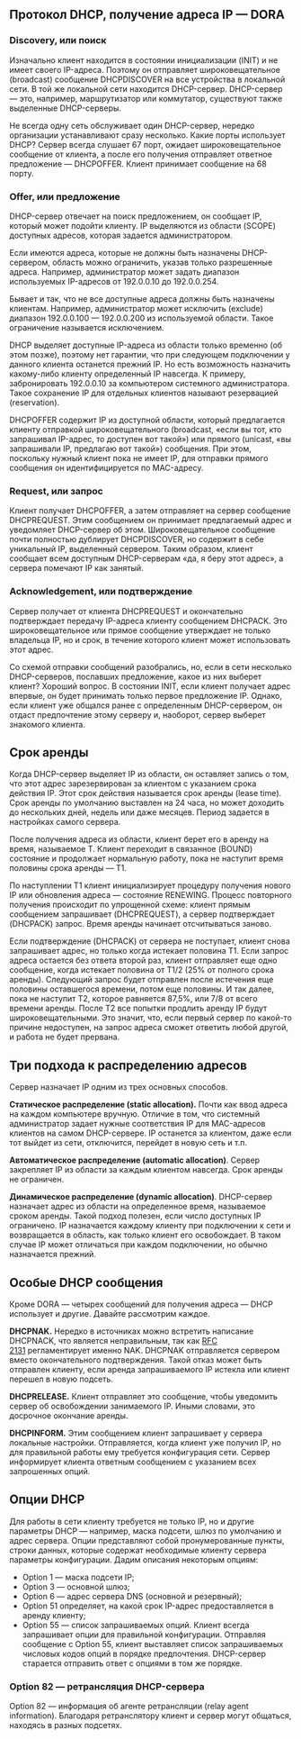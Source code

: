 ## Протокол DHCP, получение адреса IP — DORA

### Discovery, или поиск

Изначально клиент находится в состоянии инициализации (INIT) и не имеет своего IP-адреса. Поэтому он отправляет широковещательное (broadcast) сообщение DHCPDISCOVER на все устройства в локальной сети. В той же локальной сети находится DHCP-сервер. DHCP-сервер — это, например, маршрутизатор или коммутатор, существуют также выделенные DHCP-серверы.

Не всегда одну сеть обслуживает один DHCP-сервер, нередко организации устанавливают сразу несколько. Какие порты использует DHCP? Сервер всегда слушает 67 порт, ожидает широковещательное сообщение от клиента, а после его получения отправляет ответное предложение — DHCPOFFER. Клиент принимает сообщение на 68 порту.

### Offer, или предложение

DHCP-сервер отвечает на поиск предложением, он сообщает IP, который может подойти клиенту. IP выделяются из области (SCOPE) доступных адресов, которая задается администратором.

Если имеются адреса, которые не должны быть назначены DHCP-сервером, область можно ограничить, указав только разрешенные адреса. Например, администратор может задать диапазон используемых IP-адресов от 192.0.0.10 до 192.0.0.254.

Бывает и так, что не все доступные адреса должны быть назначены клиентам. Например, администратор может исключить (exclude) диапазон 192.0.0.100 — 192.0.0.200 из используемой области. Такое ограничение называется исключением.

DHCP выделяет доступные IP-адреса из области только временно (об этом позже), поэтому нет гарантии, что при следующем подключении у данного клиента останется прежний IP. Но есть возможность назначить какому-либо клиенту определенный IP навсегда. К примеру, забронировать 192.0.0.10 за компьютером системного администратора. Такое сохранение IP для отдельных клиентов называют резервацией (reservation).

DHCPOFFER содержит IP из доступной области, который предлагается клиенту отправкой широковещательного (broadcast, «если вы тот, кто запрашивал IP-адрес, то доступен вот такой») или прямого (unicast, «вы запрашивали IP, предлагаю вот такой») сообщения. При этом, поскольку нужный клиент пока не имеет IP, для отправки прямого сообщения он идентифицируется по MAC-адресу.

### Request, или запрос

Клиент получает DHCPOFFER, а затем отправляет на сервер сообщение DHCPREQUEST. Этим сообщением он принимает предлагаемый адрес и уведомляет DHCP-сервер об этом. Широковещательное сообщение почти полностью дублирует DHCPDISCOVER, но содержит в себе уникальный IP, выделенный сервером. Таким образом, клиент сообщает всем доступным DHCP-серверам «да, я беру этот адрес», а сервера помечают IP как занятый.

### Acknowledgement, или подтверждение

Сервер получает от клиента DHCPREQUEST и окончательно подтверждает передачу IP-адреса клиенту сообщением DHCPACK. Это широковещательное или прямое сообщение утверждает не только владельца IP, но и срок, в течение которого клиент может использовать этот адрес.

Со схемой отправки сообщений разобрались, но, если в сети несколько DHCP-серверов, пославших предложение, какое из них выберет клиент? Хороший вопрос. В состоянии INIT, если клиент получает адрес впервые, он будет принимать только первое предложение IP. Однако, если клиент уже общался ранее с определенным DHCP-сервером, он отдаст предпочтение этому серверу и, наоборот, сервер выберет знакомого клиента.

## Срок аренды

Когда DHCP-сервер выделяет IP из области, он оставляет запись о том, что этот адрес зарезервирован за клиентом с указанием срока действия IP. Этот срок действия называется срок аренды (lease time). Срок аренды по умолчанию выставлен на 24 часа, но может доходить до нескольких дней, недель или даже месяцев. Период задается в настройках самого сервера.

После получения адреса из области, клиент берет его в аренду на время, называемое T. Клиент переходит в связанное (BOUND) состояние и продолжает нормальную работу, пока не наступит время половины срока аренды — T1.

По наступлении T1 клиент инициализирует процедуру получения нового IP или обновления адреса — состояние RENEWING. Процесс повторного получения происходит по упрощенной схеме: клиент прямым сообщением запрашивает (DHCPREQUEST), а сервер подтверждает (DHCPACK) запрос. Время аренды начинает отсчитываться заново.

Если подтверждение (DHCPACK) от сервера не поступает, клиент снова запрашивает адрес, но только когда истекает половина T1. Если запрос адреса остается без ответа второй раз, клиент отправляет еще одно сообщение, когда истекает половина от T1/2 (25% от полного срока аренды). Следующий запрос будет отправлен после истечения еще половины оставшегося времени, потом еще половины. И так далее, пока не наступит T2, которое равняется 87,5%, или 7/8 от всего времени аренды. После T2 все попытки продлить аренду IP будут широковещательными. Это значит, что, если первый сервер по какой-то причине недоступен, на запрос адреса сможет ответить любой другой, и работа не будет прервана.

## Три подхода к распределению адресов

Сервер назначает IP одним из трех основных способов.

**Статическое распределение (static allocation).** Почти как ввод адреса на каждом компьютере вручную. Отличие в том, что системный администратор задает нужные соответствия IP для MAC-адресов клиентов на самом DHCP-сервере. IP останется за клиентом, даже если тот выйдет из сети, отключится, перейдет в новую сеть и т.п.

**Автоматическое распределение (automatic allocation)**. Сервер закрепляет IP из области за каждым клиентом навсегда. Срок аренды не ограничен.

**Динамическое распределение (dynamic allocation)**. DHCP-сервер назначает адрес из области на определенное время, называемое сроком аренды. Такой подход полезен, если число доступных IP ограничено. IP назначается каждому клиенту при подключении к сети и возвращается в область, как только клиент его освобождает. В таком случае IP может отличаться при каждом подключении, но обычно назначается прежний.

## Особые DHCP сообщения

Кроме DORA — четырех сообщений для получения адреса — DHCP использует и другие. Давайте рассмотрим каждое.

**DHCPNAK.** Нередко в источниках можно встретить написание DHCPNACK, что является неправильным, так как [RFC 2131](https://tools.ietf.org/html/rfc2131) регламентирует именно NAK. DHCPNAK отправляется сервером вместо окончательного подтверждения. Такой отказ может быть отправлен клиенту, если аренда запрашиваемого IP истекла или клиент перешел в новую подсеть.

**DHCPRELEASE.** Клиент отправляет это сообщение, чтобы уведомить сервер об освобождении занимаемого IP. Иными словами, это досрочное окончание аренды.

**DHCPINFORM.** Этим сообщением клиент запрашивает у сервера локальные настройки. Отправляется, когда клиент уже получил IP, но для правильной работы ему требуется конфигурация сети. Сервер информирует клиента ответным сообщением с указанием всех запрошенных опций.

## Опции DHCP

Для работы в сети клиенту требуется не только IP, но и другие параметры DHCP — например, маска подсети, шлюз по умолчанию и адрес сервера. Опции представляют собой пронумерованные пункты, строки данных, которые содержат необходимые клиенту сервера параметры конфигурации. Дадим описания некоторым опциям:

- Option 1 — маска подсети IP;
- Option 3 — основной шлюз;
- Option 6 — адрес сервера DNS (основной и резервный);
- Option 51 определяет, на какой срок IP-адрес предоставляется в аренду клиенту;
- Option 55 — список запрашиваемых опций. Клиент всегда запрашивает опции для правильной конфигурации. Отправляя сообщение с Option 55, клиент выставляет список запрашиваемых числовых кодов опций в порядке предпочтения. DHCP-сервер старается отправить ответ с опциями в том же порядке.

### Option 82 — ретрансляция DHCP-сервера

Option 82 — информация об агенте ретрансляции (relay agent information). Благодаря ретранслятору клиент и сервер могут общаться, находясь в разных подсетях.
